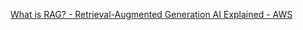 
[What is RAG? - Retrieval-Augmented Generation AI Explained - AWS](https://aws.amazon.com/what-is/retrieval-augmented-generation/)
